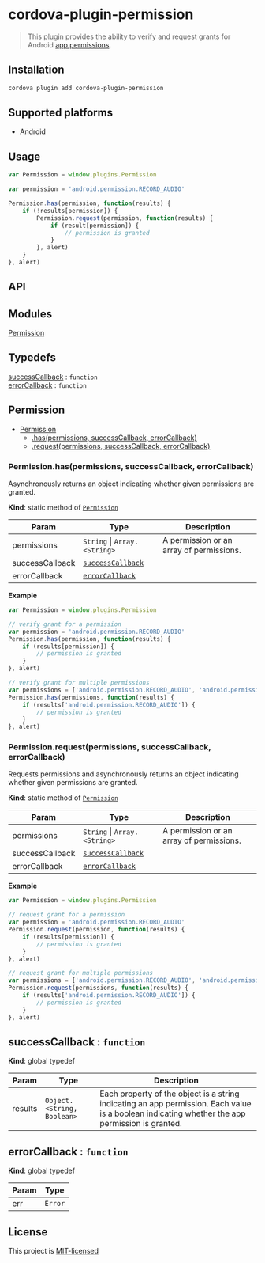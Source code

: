 # cordova-plugin-permission

> This plugin provides the ability to verify and request grants for Android [app permissions](https://developer.android.com/guide/topics/permissions/index.html).

## Installation

```bash
cordova plugin add cordova-plugin-permission
```

## Supported platforms

* Android

## Usage

```javascript
var Permission = window.plugins.Permission

var permission = 'android.permission.RECORD_AUDIO'

Permission.has(permission, function(results) {
    if (!results[permission]) {
        Permission.request(permission, function(results) {
            if (result[permission]) {
                // permission is granted
            }
        }, alert)
    }
}, alert)
```

## API

## Modules

<dl>
<dt><a href="#window.plugins.module_Permission">Permission</a></dt>
<dd></dd>
</dl>

## Typedefs

<dl>
<dt><a href="#successCallback">successCallback</a> : <code>function</code></dt>
<dd></dd>
<dt><a href="#errorCallback">errorCallback</a> : <code>function</code></dt>
<dd></dd>
</dl>

<a name="window.plugins.module_Permission"></a>

## Permission

* [Permission](#window.plugins.module_Permission)
    * [.has(permissions, successCallback, errorCallback)](#window.plugins.module_Permission.has)
    * [.request(permissions, successCallback, errorCallback)](#window.plugins.module_Permission.request)

<a name="window.plugins.module_Permission.has"></a>

### Permission.has(permissions, successCallback, errorCallback)
Asynchronously returns an object indicating whether given permissions are granted.

**Kind**: static method of [<code>Permission</code>](#window.plugins.module_Permission)  

| Param | Type | Description |
| --- | --- | --- |
| permissions | <code>String</code> \| <code>Array.&lt;String&gt;</code> | A permission or an array of permissions. |
| successCallback | [<code>successCallback</code>](#successCallback) |  |
| errorCallback | [<code>errorCallback</code>](#errorCallback) |  |

**Example**  
```js
var Permission = window.plugins.Permission

// verify grant for a permission
var permission = 'android.permission.RECORD_AUDIO'
Permission.has(permission, function(results) {
    if (results[permission]) {
        // permission is granted
    }
}, alert)

// verify grant for multiple permissions
var permissions = ['android.permission.RECORD_AUDIO', 'android.permission.READ_CONTACTS']
Permission.has(permissions, function(results) {
    if (results['android.permission.RECORD_AUDIO']) {
        // permission is granted
    }
}, alert)
```
<a name="window.plugins.module_Permission.request"></a>

### Permission.request(permissions, successCallback, errorCallback)
Requests permissions and asynchronously returns an object indicating whether given
permissions are granted.

**Kind**: static method of [<code>Permission</code>](#window.plugins.module_Permission)  

| Param | Type | Description |
| --- | --- | --- |
| permissions | <code>String</code> \| <code>Array.&lt;String&gt;</code> | A permission or an array of permissions. |
| successCallback | [<code>successCallback</code>](#successCallback) |  |
| errorCallback | [<code>errorCallback</code>](#errorCallback) |  |

**Example**  
```js
var Permission = window.plugins.Permission

// request grant for a permission
var permission = 'android.permission.RECORD_AUDIO'
Permission.request(permission, function(results) {
    if (results[permission]) {
        // permission is granted
    }
}, alert)

// request grant for multiple permissions
var permissions = ['android.permission.RECORD_AUDIO', 'android.permission.READ_CONTACTS']
Permission.request(permissions, function(results) {
    if (results['android.permission.RECORD_AUDIO']) {
        // permission is granted
    }
}, alert)
```
<a name="successCallback"></a>

## successCallback : <code>function</code>
**Kind**: global typedef  

| Param | Type | Description |
| --- | --- | --- |
| results | <code>Object.&lt;String, Boolean&gt;</code> | Each property of the object is a string indicating an app permission. Each value is a boolean indicating whether the app permission is granted. |

<a name="errorCallback"></a>

## errorCallback : <code>function</code>
**Kind**: global typedef  

| Param | Type |
| --- | --- |
| err | <code>Error</code> | 


## License

This project is [MIT-licensed](LICENSE)
